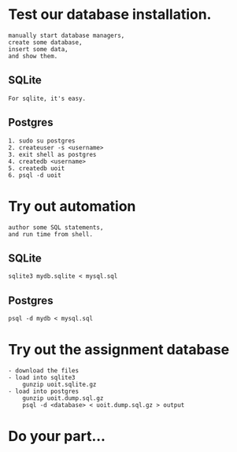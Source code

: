 # Test our database installation.

    manually start database managers,
    create some database,
    insert some data,
    and show them.

## SQLite

    For sqlite, it's easy.

## Postgres

    1. sudo su postgres
    2. createuser -s <username>
    3. exit shell as postgres
    4. createdb <username>
    5. createdb uoit
    6. psql -d uoit

# Try out automation

    author some SQL statements,
    and run time from shell.

## SQLite
    
    sqlite3 mydb.sqlite < mysql.sql

## Postgres

    psql -d mydb < mysql.sql

# Try out the assignment database

    - download the files
    - load into sqlite3
        gunzip uoit.sqlite.gz
    - load into postgres
        gunzip uoit.dump.sql.gz
        psql -d <database> < uoit.dump.sql.gz > output

# Do your part...
